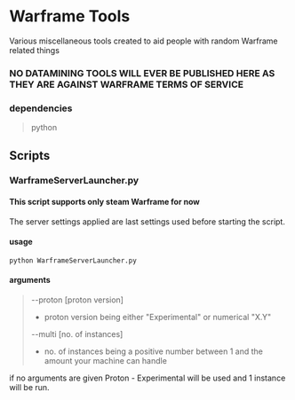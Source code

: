 # Warframe Tools 

Various miscellaneous tools created to aid people with random Warframe related things

### NO DATAMINING TOOLS WILL EVER BE PUBLISHED HERE AS THEY ARE AGAINST WARFRAME TERMS OF SERVICE

### dependencies

> python


## Scripts

### WarframeServerLauncher.py

#### This script supports only steam Warframe for now

The server settings applied are last settings used before starting the script.

#### usage

    python WarframeServerLauncher.py

#### arguments

> --proton [proton version]
> - proton version being either "Experimental" or numerical "X.Y"  
>
> --multi [no. of instances]  
> - no. of instances being a positive number between 1 and the amount your machine can handle  

if no arguments are given Proton - Experimental will be used and 1 instance will be run.
